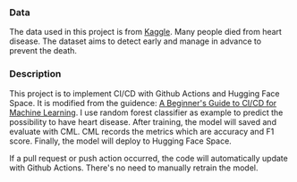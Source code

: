 ### Data
The data used in this project is from [Kaggle](https://www.kaggle.com/datasets/fedesoriano/heart-failure-prediction). Many people died from heart disease. The dataset aims to detect early and manage in advance to prevent the death.

### Description
This project is to implement CI/CD with Github Actions and Hugging Face Space. It is modified from the guidence: [A Beginner's Guide to CI/CD for Machine Learning](https://www.datacamp.com/tutorial/ci-cd-for-machine-learning).
I use random forest classifier as example to predict the possibility to have heart disease. After training, the model will saved and evaluate with CML. CML records the metrics which are accuracy and F1 score.
Finally, the model will deploy to Hugging Face Space.

If a pull request or push action occurred, the code will automatically update with Github Actions. There's no need to manually retrain the model.
